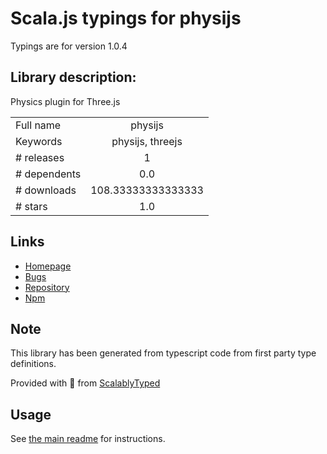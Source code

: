 
# Scala.js typings for physijs

Typings are for version 1.0.4

## Library description:
Physics plugin for Three.js

|                    |                 |
| ------------------ | :-------------: |
| Full name          | physijs |
| Keywords           | physijs, threejs |
| # releases         | 1 |
| # dependents       | 0.0 |
| # downloads        | 108.33333333333333 |
| # stars            | 1.0 |

## Links
- [Homepage](https://github.com/renay/physijs#readme)
- [Bugs](https://github.com/renay/physijs/issues)
- [Repository](https://github.com/renay/physijs)
- [Npm](https://www.npmjs.com/package/physijs)
    


## Note
This library has been generated from typescript code from first party type definitions.

Provided with :purple_heart: from [ScalablyTyped](https://github.com/oyvindberg/ScalablyTyped)

## Usage
See [the main readme](../../readme.md) for instructions.


